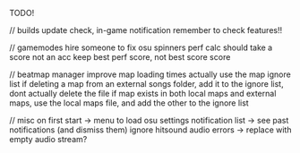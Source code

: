 TODO!

// builds
update check, in-game notification
remember to check features!!

// gamemodes
hire someone to fix osu spinners
perf calc should take a score not an acc
keep best perf score, not best score score

// beatmap manager
improve map loading times
actually use the map ignore list
if deleting a map from an external songs folder, add it to the ignore list, dont actually delete the file
if map exists in both local maps and external maps, use the local maps file, and add the other to the ignore list

// misc
on first start -> menu to load osu settings
notification list -> see past notifications (and dismiss them)
ignore hitsound audio errors -> replace with empty audio stream?